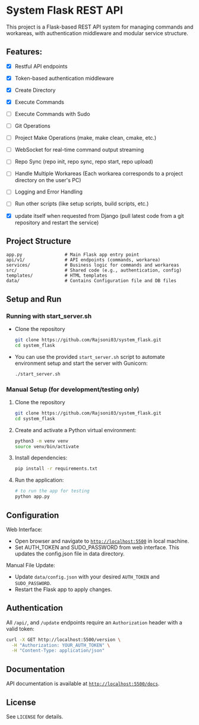 # System Flask REST API

This project is a Flask-based REST API system for managing commands and workareas, with authentication middleware and modular service structure.


## Features:
- [x] Restful API endpoints
- [x] Token-based authentication middleware
- [x] Create Directory
- [x] Execute Commands
- [ ] Execute Commands with Sudo
- [ ] Git Operations
- [ ] Project Make Operations (make, make clean, cmake, etc.)
- [ ] WebSocket for real-time command output streaming
- [ ] Repo Sync (repo init, repo sync, repo start, repo upload)
- [ ] Handle Multiple Workareas (Each workarea corresponds to a project directory on the user's PC)
- [ ] Logging and Error Handling
- [ ] Run other scripts (like setup scripts, build scripts, etc.)
- [x] update itself when requested from Django (pull latest code from a git repository and restart the service)


## Project Structure

```
app.py                # Main Flask app entry point
api/v1/               # API endpoints (commands, workarea)
services/             # Business logic for commands and workareas
src/                  # Shared code (e.g., authentication, config)
templates/            # HTML templates
data/                 # Contains Configuration file and DB files
```


## Setup and Run

### Running with start_server.sh

  - Clone the repository
    ```sh
    git clone https://github.com/Rajsoni03/system_flask.git
    cd system_flask
    ```
  - You can use the provided `start_server.sh` script to automate environment setup and start the server with Gunicorn:

    ```sh
    ./start_server.sh
    ```

### Manual Setup (for development/testing only)

1. Clone the repository
    ```sh
    git clone https://github.com/Rajsoni03/system_flask.git
    cd system_flask
    ```
2. Create and activate a Python virtual environment:
    ```sh
    python3 -m venv venv
    source venv/bin/activate
    ```
3. Install dependencies:
    ```sh
    pip install -r requirements.txt
    ```
4. Run the application:
    ```sh
    # to run the app for testing
    python app.py
    ```


## Configuration
Web Interface:
- Open browser and navigate to [`http://localhost:5500`](http://localhost:5500) in local machine.
- Set AUTH_TOKEN and SUDO_PASSWORD from web interface. This updates the config.json file in data directory.

Manual File Update:
- Update `data/config.json` with your desired `AUTH_TOKEN` and `SUDO_PASSWORD`.
- Restart the Flask app to apply changes.


## Authentication

All `/api/`, and `/update` endpoints require an `Authorization` header with a valid token:

```sh
curl -X GET http://localhost:5500/version \
  -H "Authorization: YOUR_AUTH_TOKEN" \
  -H "Content-Type: application/json"
```

## Documentation

API documentation is available at [`http://localhost:5500/docs`](http://localhost:5500/docs).

## License

See `LICENSE` for details.
